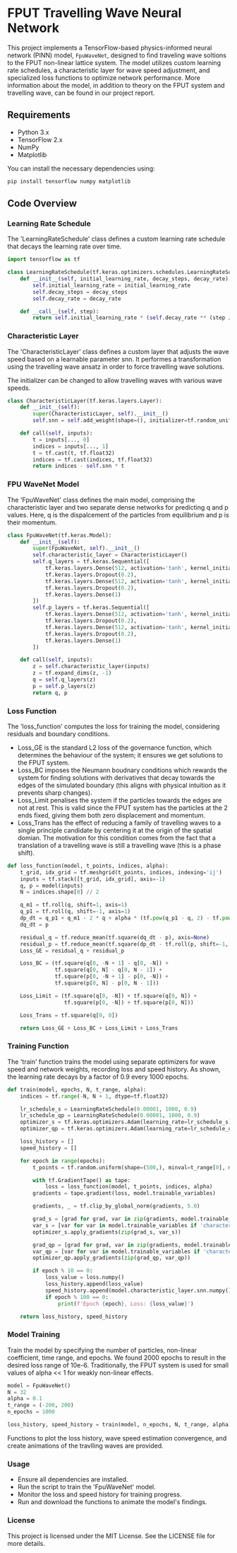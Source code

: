 # FPUT Travelling Wave Neural Network 

This project implements a TensorFlow-based physics-informed neural network (PINN) model, `FpuWaveNet`, designed to find traveling wave soltions to the FPUT non-linear lattice system. The model utilizes custom learning rate schedules, a characteristic layer for wave speed adjustment, and specialized loss functions to optimize network performance. More information about the model, in addition to theory on the FPUT system and travelling wave, can be found in our project report.

## Requirements

- Python 3.x
- TensorFlow 2.x
- NumPy
- Matplotlib

You can install the necessary dependencies using:

```bash
pip install tensorflow numpy matplotlib
```

## Code Overview

### Learning Rate Schedule

The 'LearningRateSchedule' class defines a custom learning rate schedule that decays the learning rate over time.

```python
import tensorflow as tf

class LearningRateSchedule(tf.keras.optimizers.schedules.LearningRateSchedule):
    def __init__(self, initial_learning_rate, decay_steps, decay_rate):
        self.initial_learning_rate = initial_learning_rate
        self.decay_steps = decay_steps
        self.decay_rate = decay_rate

    def __call__(self, step):
        return self.initial_learning_rate * (self.decay_rate ** (step / self.decay_steps))
```

### Characteristic Layer
The 'CharacteristicLayer' class defines a custom layer that adjusts the wave speed based on a learnable parameter snn. It performes a transformation using the travelling wave ansatz in order to force travelling wave solutions.

The initializer can be changed to allow travelling waves with various wave speeds.

```python
class CharacteristicLayer(tf.keras.layers.Layer):
    def __init__(self):
        super(CharacteristicLayer, self).__init__()
        self.snn = self.add_weight(shape=(), initializer=tf.random_uniform_initializer(minval=-1, maxval=1), trainable=True)

    def call(self, inputs):
        t = inputs[..., 0]
        indices = inputs[..., 1]
        t = tf.cast(t, tf.float32)
        indices = tf.cast(indices, tf.float32)
        return indices - self.snn * t
```

### FPU WaveNet Model
The 'FpuWaveNet' class defines the main model, comprising the characteristic layer and two separate dense networks for predicting q and p values. Here, q is the dispalcement of the particles from equilibrium and p is their momentum. 

```python
class FpuWaveNet(tf.keras.Model):
    def __init__(self):
        super(FpuWaveNet, self).__init__()
        self.characteristic_layer = CharacteristicLayer()
        self.q_layers = tf.keras.Sequential([
            tf.keras.layers.Dense(512, activation='tanh', kernel_initializer='lecun_normal'),
            tf.keras.layers.Dropout(0.2),
            tf.keras.layers.Dense(512, activation='tanh', kernel_initializer='lecun_normal'),
            tf.keras.layers.Dropout(0.2),
            tf.keras.layers.Dense(1)
        ])
        self.p_layers = tf.keras.Sequential([
            tf.keras.layers.Dense(512, activation='tanh', kernel_initializer='lecun_normal'),
            tf.keras.layers.Dropout(0.2),
            tf.keras.layers.Dense(512, activation='tanh', kernel_initializer='lecun_normal'),
            tf.keras.layers.Dropout(0.2),
            tf.keras.layers.Dense(1)
        ])

    def call(self, inputs):
        z = self.characteristic_layer(inputs)
        z = tf.expand_dims(z, -1)
        q = self.q_layers(z)
        p = self.p_layers(z)
        return q, p
```

### Loss Function
The 'loss_function' computes the loss for training the model, considering residuals and boundary conditions. 
- Loss_GE is the standard L2 loss of the governance function, which determines the behaviour of the system; it ensures we get solutions to the FPUT system. 
- Loss_BC imposes the Neumann boudnary conditions which rewards the system for finding solutions with derivatives that decay towards the edges of the simulated boundary (this aligns with physical intuition as it prevents sharp changes). 
- Loss_Limit penalises the system if the particles towards the edges are not at rest. This is valid since the FPUT system has the particles at the 2 ends fixed, giving them both zero displacement and momentum. 
- Loss_Trans has the effect of reducing a family of travelling waves to a single principle candidate by centering it at the origin of the spatial domian. The motivation for this condition comes from the fact that a translation of a travelling wave is still a travelling wave (this is a phase shift).  

```python
def loss_function(model, t_points, indices, alpha):
    t_grid, idx_grid = tf.meshgrid(t_points, indices, indexing='ij')
    inputs = tf.stack([t_grid, idx_grid], axis=-1)
    q, p = model(inputs)
    N = indices.shape[0] // 2

    q_m1 = tf.roll(q, shift=1, axis=1)
    q_p1 = tf.roll(q, shift=-1, axis=1)
    dp_dt = q_p1 + q_m1 - 2 * q + alpha * (tf.pow(q_p1 - q, 2) - tf.pow(q - q_m1, 2))
    dq_dt = p

    residual_q = tf.reduce_mean(tf.square(dq_dt - p), axis=None)
    residual_p = tf.reduce_mean(tf.square(dp_dt - tf.roll(p, shift=-1, axis=1)), axis=None)
    Loss_GE = residual_q + residual_p

    Loss_BC = (tf.square(q[0, -N + 1] - q[0, -N]) +
               tf.square(q[0, N] - q[0, N - 1]) +
               tf.square(p[0, -N + 1] - p[0, -N]) +
               tf.square(p[0, N] - p[0, N - 1]))

    Loss_Limit = (tf.square(q[0, -N]) + tf.square(q[0, N]) +
                  tf.square(p[0, -N]) + tf.square(p[0, N]))

    Loss_Trans = tf.square(q[0, 0])

    return Loss_GE + Loss_BC + Loss_Limit + Loss_Trans
```

### Training Function
The 'train' function trains the model using separate optimizers for wave speed and network weights, recording loss and speed history. As shown, the learning rate decays by a factor of 0.9 every 1000 epochs.

```python
def train(model, epochs, N, t_range, alpha):
    indices = tf.range(-N, N + 1, dtype=tf.float32)

    lr_schedule_s = LearningRateSchedule(0.00001, 1000, 0.9)
    lr_schedule_qp = LearningRateSchedule(0.00001, 1000, 0.9)
    optimizer_s = tf.keras.optimizers.Adam(learning_rate=lr_schedule_s)
    optimizer_qp = tf.keras.optimizers.Adam(learning_rate=lr_schedule_qp)

    loss_history = []
    speed_history = []

    for epoch in range(epochs):
        t_points = tf.random.uniform(shape=(500,), minval=t_range[0], maxval=t_range[1], dtype=tf.float32)

        with tf.GradientTape() as tape:
            loss = loss_function(model, t_points, indices, alpha)
        gradients = tape.gradient(loss, model.trainable_variables)

        gradients, _ = tf.clip_by_global_norm(gradients, 5.0)

        grad_s = [grad for grad, var in zip(gradients, model.trainable_variables) if 'characteristic_layer' in var.name]
        var_s = [var for var in model.trainable_variables if 'characteristic_layer' in var.name]
        optimizer_s.apply_gradients(zip(grad_s, var_s))

        grad_qp = [grad for grad, var in zip(gradients, model.trainable_variables) if 'characteristic_layer' not in var.name]
        var_qp = [var for var in model.trainable_variables if 'characteristic_layer' not in var.name]
        optimizer_qp.apply_gradients(zip(grad_qp, var_qp))

        if epoch % 10 == 0:
            loss_value = loss.numpy()
            loss_history.append(loss_value)
            speed_history.append(model.characteristic_layer.snn.numpy())
            if epoch % 100 == 0:
                print(f'Epoch {epoch}, Loss: {loss_value}')

    return loss_history, speed_history
```

### Model Training
Train the model by specifying the number of particles, non-linear coefficient, time range, and epochs. We found 2000 epochs to result in the desired loss range of 10e-6. Traditionally, the FPUT system is used for small values of alpha << 1 for weakly non-linear effects.

```python
model = FpuWaveNet()
N = 32
alpha = 0.1
t_range = (-200, 200)
n_epochs = 1000

loss_history, speed_history = train(model, n_epochs, N, t_range, alpha)
```

Functions to plot the loss history, wave speed estimation convergence, and create animations of the travlling waves are provided.

### Usage
- Ensure all dependencies are installed.
- Run the script to train the 'FpuWaveNet' model.
- Monitor the loss and speed history for training progress.
- Run and download the functions to animate the model's findings.

### License
This project is licensed under the MIT License. See the LICENSE file for more details.